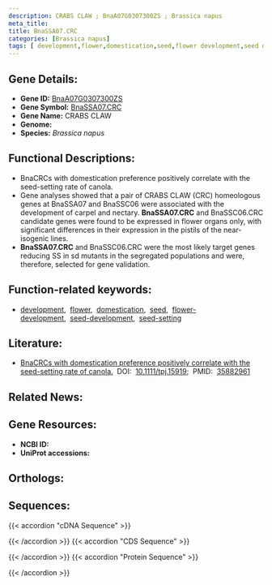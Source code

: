 ```yaml
---
description: CRABS CLAW ; BnaA07G0307300ZS ; Brassica napus
meta_title:
title: BnaSSA07.CRC
categories: [Brassica napus]
tags: [ development,flower,domestication,seed,flower development,seed development,seed-setting ]
---
```


## Gene Details:
- **Gene ID:** [BnaA07G0307300ZS]()
- **Gene Symbol:** <u>BnaSSA07.CRC</u>
- **Gene Name:** CRABS CLAW
- **Genome:** []()
- **Species:** *Brassica napus*

## Functional Descriptions:
   - BnaCRCs with domestication preference positively correlate with the seed-setting rate of canola.
   - Gene analyses showed that a pair of CRABS CLAW (CRC) homeologous genes at BnaSSA07 and BnaSSC06 were associated with the development of carpel and nectary. **BnaSSA07.CRC** and BnaSSC06.CRC candidate genes were found to be expressed in flower organs only, with significant differences in their expression in the pistils of the near-isogenic lines.
   - **BnaSSA07.CRC** and BnaSSC06.CRC were the most likely target genes reducing SS in sd mutants in the segregated populations and were, therefore, selected for gene validation.

## Function-related keywords:
   - [development](/tags/development/),&nbsp;&nbsp;[flower](/tags/flower/),&nbsp;&nbsp;[domestication](/tags/domestication/),&nbsp;&nbsp;[seed](/tags/seed/),&nbsp;&nbsp;[flower-development](/tags/flower-development/),&nbsp;&nbsp;[seed-development](/tags/seed-development/),&nbsp;&nbsp;[seed-setting](/tags/seed-setting/)

## Literature:
   - [BnaCRCs with domestication preference positively correlate with the seed-setting rate of canola.](https://doi.org/10.1111/tpj.15919)&nbsp;&nbsp;DOI:&nbsp;&nbsp;[10.1111/tpj.15919](https://doi.org/10.1111/tpj.15919);&nbsp;&nbsp;PMID:&nbsp;&nbsp;[35882961](https://pubmed.ncbi.nlm.nih.gov/35882961/)

## Related News:

## Gene Resources:
- **NCBI ID:**  [](https://www.ncbi.nlm.nih.gov/gene/?term=)
- **UniProt accessions:**  [](https://www.uniprot.org/uniprotkb//entry)

## Orthologs:

## Sequences:
{{< accordion "cDNA Sequence" >}}

{{< /accordion >}}
{{< accordion "CDS Sequence" >}}

{{< /accordion >}}
{{< accordion "Protein Sequence" >}}

{{< /accordion >}}
